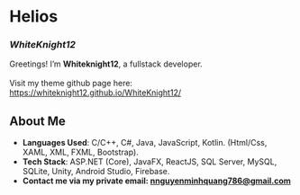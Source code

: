 # Helios  
### *WhiteKnight12*  

Greetings! I’m **Whiteknight12**, a fullstack developer.  
<br>
Visit my theme github page here: https://whiteknight12.github.io/WhiteKnight12/ 

## About Me  
- **Languages Used**: C/C++, C#, Java, JavaScript, Kotlin. (Html/Css, XAML, XML, FXML, Bootstrap).
- **Tech Stack**: ASP.NET (Core), JavaFX, ReactJS, SQL Server, MySQL, SQLite, Unity, Android Studio, Firebase.
- **Contact me via my private email: nnguyenminhquang786@gmail.com**


